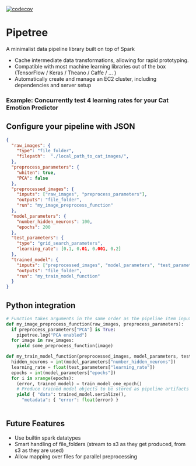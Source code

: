 [![codecov](https://codecov.io/gh/pipetree/pipetree/branch/master/graph/badge.svg)](https://codecov.io/gh/pipetree/pipetree)
# Pipetree
A minimalist data pipeline library built on top of Spark

* Cache intermediate data transformations, allowing for rapid prototyping.
* Compatible with most machine learning libraries out of the box (TensorFlow / Keras / Theano / Caffe / ... )
* Automatically create and manage an EC2 cluster, including dependencies and server setup

### Example: Concurrently test 4 learning rates for your Cat Emotion Predictor

## Configure your pipeline with JSON
```json
{
  "raw_images": {
    "type": "file_folder",
    "filepath":  "./local_path_to_cat_images/",
  },
  "preprocess_parameters": {
    "whiten": true,
    "PCA": false
  },
  "preprocessed_images": {
    "inputs": ["raw_images", "preprocess_parameters"],
    "outputs": "file_folder",
    "run": "my_image_preprocess_function"
  },
  "model_parameters": {
    "number_hidden_neurons": 100,
    "epochs": 200
  },
  "test_parameters": {
    "type": "grid_search_parameters",
    "learning_rate": [0.1, 0.01, 0.001, 0.2]
  },
  "trained_model": {
    "inputs": ["preprocessed_images", "model_parameters", "test_parameters"],
    "outputs": "file_folder",
    "run": "my_train_model_function"
  }
}
```

## Python integration
```python
# Function takes arguments in the same order as the pipeline item inputs
def my_image_preprocess_function(raw_images, preprocess_parameters):
  if preprocess_parameters["PCA"] is True:
    pipetree.log("PCA enabled")
  for image in raw_images:
    yield some_preprocess_function(image)

def my_train_model_function(preprocessed_images, model_parameters, test_parameters):
  hidden_neurons = int(model_parameters["number_hidden_neurons"])
  learning_rate = float(test_parameters["learning_rate"])
  epochs = int(model_parameters["epochs"])
  for i in xrange(epochs):
    (error, trained_model) = train_model_one_epoch()
    # Produce trained model objects to be stored as pipeline artifacts
    yield { "data": trained_model.serialize(),
      "metadata": { "error": float(error) }
  
```

## Future Features

* Use builtin spark datatypes
* Smart handling of file_folders (stream to s3 as they get produced, from s3 as they are used)
* Allow mapping over files for parallel preprocessing


